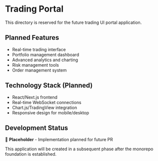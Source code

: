 # Trading Portal

This directory is reserved for the future trading UI portal application.

## Planned Features
- Real-time trading interface
- Portfolio management dashboard  
- Advanced analytics and charting
- Risk management tools
- Order management system

## Technology Stack (Planned)
- React/Next.js frontend
- Real-time WebSocket connections
- Chart.js/TradingView integration
- Responsive design for mobile/desktop

## Development Status
🚧 **Placeholder** - Implementation planned for future PR

This application will be created in a subsequent phase after the monorepo foundation is established.